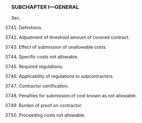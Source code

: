 ### SUBCHAPTER I—GENERAL ###

Sec.

3741. Definitions.

3742. Adjustment of threshold amount of covered contract.

3743. Effect of submission of unallowable costs.

3744. Specific costs not allowable.

3745. Required regulations.

3746. Applicability of regulations to subcontractors.

3747. Contractor certification.

3748. Penalties for submission of cost known as not allowable.

3749. Burden of proof on contractor.

3750. Proceeding costs not allowable.